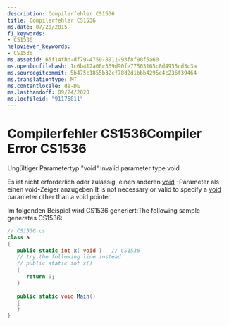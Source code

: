 ```yaml
---
description: Compilerfehler CS1536
title: Compilerfehler CS1536
ms.date: 07/20/2015
f1_keywords:
- CS1536
helpviewer_keywords:
- CS1536
ms.assetid: 65f14fbb-df79-4759-8911-93f8f90f5a60
ms.openlocfilehash: 1c6b412a06c369d90fe77503165c8d4955cd3c3a
ms.sourcegitcommit: 5b475c1855b32cf78d2d1bbb4295e4c236f39464
ms.translationtype: MT
ms.contentlocale: de-DE
ms.lasthandoff: 09/24/2020
ms.locfileid: "91176811"
---
```

# <a name="compiler-error-cs1536"></a><span data-ttu-id="f701c-103">Compilerfehler CS1536</span><span class="sxs-lookup"><span data-stu-id="f701c-103">Compiler Error CS1536</span></span>

<span data-ttu-id="f701c-104">Ungültiger Parametertyp "void".</span><span class="sxs-lookup"><span data-stu-id="f701c-104">Invalid parameter type void</span></span>  
  
 <span data-ttu-id="f701c-105">Es ist nicht erforderlich oder zulässig, einen anderen [void](../language-reference/builtin-types/void.md) -Parameter als einen void-Zeiger anzugeben.</span><span class="sxs-lookup"><span data-stu-id="f701c-105">It is not necessary or valid to specify a [void](../language-reference/builtin-types/void.md) parameter other than a void pointer.</span></span>  
  
 <span data-ttu-id="f701c-106">Im folgenden Beispiel wird CS1536 generiert:</span><span class="sxs-lookup"><span data-stu-id="f701c-106">The following sample generates CS1536:</span></span>  
  
```csharp  
// CS1536.cs  
class a  
{  
   public static int x( void )   // CS1536  
   // try the following line instead  
   // public static int x()  
   {  
      return 0;  
   }  
  
   public static void Main()  
   {  
   }  
}  
```
